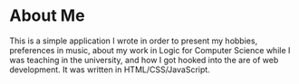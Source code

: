 # About Me

This is a simple application I wrote in order to present my hobbies, preferences in music, about my work in Logic for Computer Science while I was teaching in the university, and how I got hooked into the are of web development. It was written in HTML/CSS/JavaScript.
